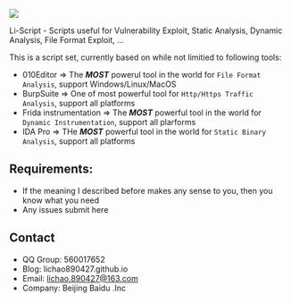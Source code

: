 ![](https://github.com/lichao890427/personal_script/blob/master/LOGO.png)

Li-Script - Scripts useful for Vulnerability Exploit, Static Analysis, Dynamic Analysis,  File Format Exploit, ...

This is a script set, currently based on while not limitied to following tools:

* 010Editor	=> The ***MOST*** powerul tool in the world for `File Format Analysis`, support Windows/Linux/MacOS
* BurpSuite => One of most powerful tool for `Http/Https Traffic Analysis`, support all platforms
* Frida instrumentation => The ***MOST*** powerful tool in the world for `Dynamic Instrumentation`, support all plarforms
* IDA Pro => THe ***MOST*** powerful tool in the world for `Static Binary Analysis`, support all platforms

## Requirements:

* If the meaning I described before makes any sense to you, then you know what you need
* Any issues submit here

## Contact

* QQ Group: 560017652
* Blog:     lichao890427.github.io
* Email:    lichao.890427@163.com
* Company:  Beijing Baidu .Inc
